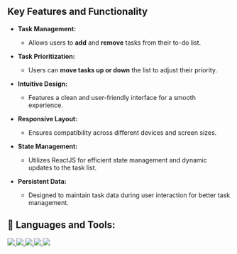 ## Key Features and Functionality

- **Task Management:**
  - Allows users to **add** and **remove** tasks from their to-do list.
  
- **Task Prioritization:**
  - Users can **move tasks up or down** the list to adjust their priority.

- **Intuitive Design:**
  - Features a clean and user-friendly interface for a smooth experience.

- **Responsive Layout:**
  - Ensures compatibility across different devices and screen sizes.

- **State Management:**
  - Utilizes ReactJS for efficient state management and dynamic updates to the task list.

- **Persistent Data:**
  - Designed to maintain task data during user interaction for better task management.


## 🚀 Languages and Tools:

<p align="left"> 
    <a href="https://reactjs.org/" target="_blank"> <img src="https://img.icons8.com/color/48/000000/react-native.png"/> </a> 
    <a href="https://developer.mozilla.org/en-US/docs/Web/JavaScript" target="_blank"> <img src="https://img.icons8.com/color/48/000000/javascript.png"/> </a> 
    <a href="https://www.w3.org/html/" target="_blank"> <img src="https://img.icons8.com/color/48/000000/html-5.png"/> </a> 
    <a href="https://www.w3schools.com/css/" target="_blank"> <img src="https://img.icons8.com/color/48/000000/css3.png"/> </a> 
    <a href="https://www.w3schools.com/css/" target="_blank"> <img src="[https://img.icons8.com/color/48/000000/css3.png](https://img.icons8.com/?size=48&id=Ny0t2MYrJ70p&format=png)"/> </a> 
 </a> 
   
